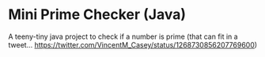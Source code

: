 # Mini Prime Checker (Java)
 A teeny-tiny java project to check if a number is prime (that can fit in a tweet... https://twitter.com/VincentM_Casey/status/1268730856207769600)
